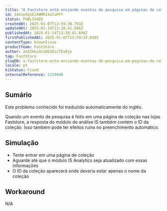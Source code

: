 ```yaml
---
title: "A Faststore está enviando eventos de pesquisa em páginas de coleções com o ID da coleção para relatórios IS"
id: 14ovp9q1EJXWMRI4uCuFFY
status: PUBLISHED
createdAt: 2025-01-07T13:59:30.793Z
updatedAt: 2025-01-14T13:38:41.696Z
publishedAt: 2025-01-14T13:38:41.696Z
firstPublishedAt: 2025-01-07T13:59:32.030Z
contentType: knownIssue
productTeam: FastStore
author: 2mXZkbi0oi061KicTExNjo
tag: FastStore
slugEN: a-faststore-esta-enviando-eventos-de-pesquisa-em-paginas-de-colecoes-com-o-id-da-colecao-para-relatorios-is
locale: pt
kiStatus: Fixed
internalReference: 1159040
---
```


## Sumário

<div class="alert alert-info">
  <p>Este problema conhecido foi traduzido automaticamente do inglês.</p>
</div>


Quando um evento de pesquisa é feito em uma página de coleção nas lojas Faststore, a resposta do módulo de análise IS também contém o ID da coleção. Isso também pode ter efeitos ruins no preenchimento automático.

## Simulação



- Tente entrar em uma página de coleção
- Aguarde até que o módulo IS Analytics seja atualizado com essas informações
- O ID da coleção aparecerá onde deveria estar apenas o nome da coleção



## Workaround


N/A





